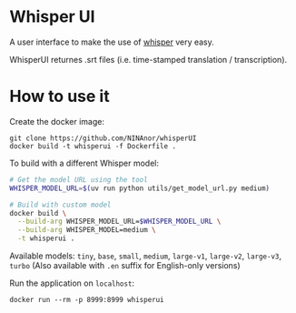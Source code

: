 # Whisper UI

A user interface to make the use of [whisper](https://github.com/openai/whisper) very easy. 

WhisperUI returnes .srt files (i.e. time-stamped translation / transcription).

# How to use it

Create the docker image:

```
git clone https://github.com/NINAnor/whisperUI
docker build -t whisperui -f Dockerfile .
```

To build with a different Whisper model:

```bash
# Get the model URL using the tool
WHISPER_MODEL_URL=$(uv run python utils/get_model_url.py medium)

# Build with custom model
docker build \
  --build-arg WHISPER_MODEL_URL=$WHISPER_MODEL_URL \
  --build-arg WHISPER_MODEL=medium \
  -t whisperui .
```

Available models: `tiny`, `base`, `small`, `medium`, `large-v1`, `large-v2`, `large-v3`, `turbo`
(Also available with `.en` suffix for English-only versions)

Run the application on `localhost`:

```
docker run --rm -p 8999:8999 whisperui
```
